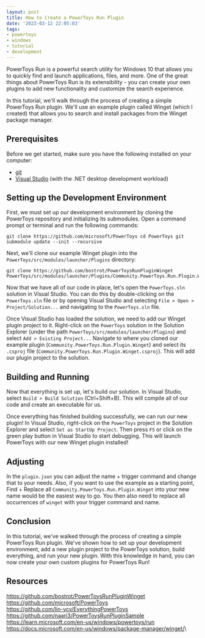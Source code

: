 ```yaml
---
layout: post
title: How to Create a PowerToys Run Plugin
date: '2023-03-12 22:05:03'
tags:
- powertoys
- windows
- tutorial
- development
---
```


PowerToys Run is a powerful search utility for Windows 10 that allows you to quickly find and launch applications, files, and more. One of the great things about PowerToys Run is its extensibility - you can create your own plugins to add new functionality and customize the search experience.

In this tutorial, we'll walk through the process of creating a simple PowerToys Run plugin. We'll use an example plugin called Winget (which I created) that allows you to search and install packages from the Winget package manager.

## Prerequisites

Before we get started, make sure you have the following installed on your computer:

- [git](https://git-scm.com/)
- [Visual Studio](https://visualstudio.microsoft.com/) (with the .NET desktop development workload)

## Setting up the Development Environment

First, we must set up our development environment by cloning the PowerToys repository and initializing its submodules. Open a command prompt or terminal and run the following commands:

    git clone https://github.com/microsoft/PowerToys cd PowerToys git submodule update --init --recursive

Next, we'll clone our example Winget plugin into the `PowerToys/src/modules/launcher/Plugins` directory:

    git clone https://github.com/bostrot/PowerToysRunPluginWinget PowerToys/src/modules/launcher/Plugins/Community.PowerToys.Run.Plugin.Winget

Now that we have all of our code in place, let's open the `PowerToys.sln` solution in Visual Studio. You can do this by double-clicking on the `PowerToys.sln` file or by opening Visual Studio and selecting `File > Open > Project/Solution...` and navigating to the `PowerToys.sln` file.

Once Visual Studio has loaded the solution, we need to add our Winget plugin project to it. Right-click on the `PowerToys` solution in the Solution Explorer (under the path `PowerToys/src/modules/launcher/Plugins`) and select `Add > Existing Project...` Navigate to where you cloned our example plugin (`Community.PowerToys.Run.Plugin.Winget`) and select its `.csproj` file (`Community.PowerToys.Run.Plugin.Winget.csproj`). This will add our plugin project to the solution.

## Building and Running

Now that everything is set up, let's build our solution. In Visual Studio, select `Build > Build Solution` (Ctrl+Shift+B). This will compile all of our code and create an executable for us.

Once everything has finished building successfully, we can run our new plugin! In Visual Studio, right-click on the `PowerToys` project in the Solution Explorer and select `Set as StartUp Project`. Then press `F5` or click on the green play button in Visual Studio to start debugging. This will launch PowerToys with our new Winget plugin installed!

## Adjusting

In the `plugin.json` you can adjust the name + trigger command and change that to your needs. Also, if you want to use the example as a starting point, Find + Replace all `Community.PowerToys.Run.Plugin.Winget` into your new name would be the easiest way to go. You then also need to replace all occurrences of `winget` with your trigger command and name.

## Conclusion

In this tutorial, we've walked through the process of creating a simple PowerToys Run plugin. We've shown how to set up your development environment, add a new plugin project to the PowerToys solution, build everything, and run your new plugin. With this knowledge in hand, you can now create your own custom plugins for PowerToys Run!

## Resources

<https://github.com/bostrot/PowerToysRunPluginWinget>\
<https://github.com/microsoft/PowerToys>\
<https://github.com/lin-ycv/EverythingPowerToys>\
<https://github.com/naari3/PowerToysRunPluginSample>\
<https://learn.microsoft.com/en-us/windows/powertoys/run>\
<https://docs.microsoft.com/en-us/windows/package-manager/winget/>\
